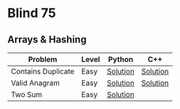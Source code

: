 # Blind 75

## Arrays & Hashing

| Problem | Level | Python | C++ |
| --- | --- | --- | --- |
| Contains Duplicate | Easy | [Solution][1.1] | [Solution][1.2] |
| Valid Anagram | Easy | [Solution][2.1] | [Solution][2.2] |
| Two Sum | Easy | [Solution][3.1] | |

[1.1]: https://github.com/KaidenHsu/Neetcode/blob/main/Blind75/ContainsDuplicate.py
[1.2]: https://github.com/KaidenHsu/Neetcode/blob/main/Blind75/ContainsDuplicate.cpp
[2.1]: https://github.com/KaidenHsu/Neetcode/blob/main/Blind75/ValidAnagram.py
[2.2]: https://github.com/KaidenHsu/Neetcode/blob/main/Blind75/ValidAnagram.cpp
[3.1]: https://github.com/KaidenHsu/Neetcode/blob/main/Blind75/TwoSum.py
<!-- [3.2]: https://github.com/KaidenHsu/Neetcode/blob/main/Blind75/TwoSum.cpp -->